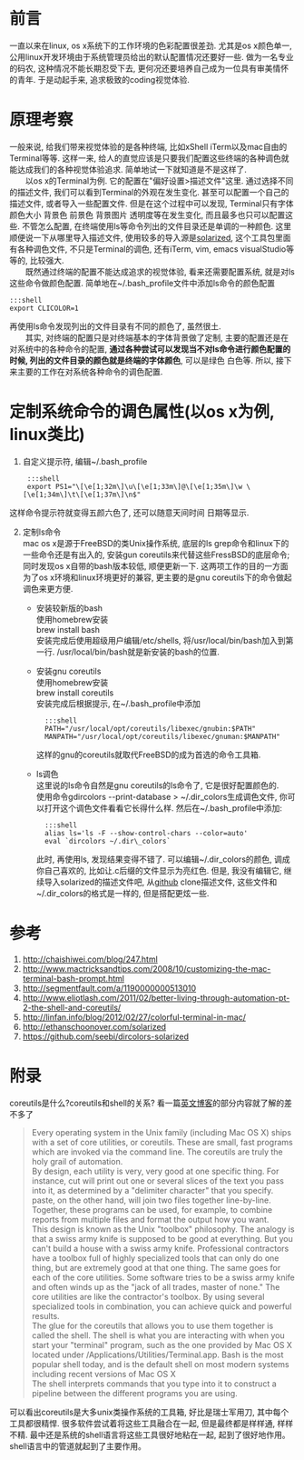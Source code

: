 # 前言
一直以来在linux, os x系统下的工作环境的色彩配置很差劲. 尤其是os x颜色单一, 公用linux开发环境由于系统管理员给出的默认配置情况还要好一些. 做为一名专业的码农, 这种情况不能长期忍受下去, 更何况还要培养自己成为一位具有审美情怀的青年. 于是动起手来, 追求极致的coding视觉体验.

# 原理考察
一般来说, 给我们带来视觉体验的是各种终端, 比如xShell iTerm以及mac自由的Terminal等等. 这样一来, 给人的直觉应该是只要我们配置这些终端的各种调色就能达成我们的各种视觉体验追求. 简单地试一下就知道是不是这样了.  
　　以os x的Terminal为例. 它的配置在"偏好设置>描述文件"这里. 通过选择不同的描述文件, 我们可以看到Terminal的外观在发生变化. 甚至可以配置一个自己的描述文件, 或者导入一些配置文件. 但是在这个过程中可以发现, Terminal只有字体颜色大小 背景色 前景色 背景图片 透明度等在发生变化, 而且最多也只可以配置这些. 不管怎么配置, 在终端使用ls等命令列出的文件目录还是单调的一种颜色. 这里顺便说一下从哪里导入描述文件, 使用较多的导入源是[solarized](http://ethanschoonover.com/solarized), 这个工具包里面有各种调色文件, 不只是Terminal的调色, 还有iTerm, vim, emacs visualStudio等等的, 比较强大.   
　　既然通过终端的配置不能达成追求的视觉体验, 看来还需要配置系统, 就是对ls这些命令做颜色配置. 简单地在~/.bash\_profile文件中添加ls命令的颜色配置  

    :::shell
    export CLICOLOR=1
再使用ls命令发现列出的文件目录有不同的颜色了, 虽然很土.  
　　其实, 对终端的配置只是对终端基本的字体背景做了定制, 主要的配置还是在对系统中的各种命令的配置, **通过各种尝试可以发现当不对ls命令进行颜色配置的时候, 列出的文件目录的颜色就是终端的字体颜色**, 可以是绿色 白色等. 所以, 接下来主要的工作在对系统各种命令的调色配置.

# 定制系统命令的调色属性(以os x为例, linux类比)
1. 自定义提示符, 编辑~/.bash\_profile  

        :::shell
        export PS1="\[\e[1;32m\]\u\[\e[1;33m\]@\[\e[1;35m\]\w \[\e[1;34m\]\t\[\e[1;37m\]\n$"
这样命令提示符就变得五颜六色了, 还可以随意天间时间 日期等显示.  

2. 定制ls命令  
mac os x是源于FreeBSD的类Unix操作系统, 底层的ls grep命令和linux下的一些命令还是有出入的, 安装gun coreutils来代替这些FressBSD的底层命令; 同时发现os x自带的bash版本较低, 顺便更新一下. 这两项工作的目的一方面为了os x环境和linux环境更好的兼容, 更主要的是gnu coreutils下的命令做起调色来更方便.  
    + 安装较新版的bash  
    使用homebrew安装  
    brew install bash  
    安装完成后使用超级用户编辑/etc/shells, 将/usr/local/bin/bash加入到第一行. /usr/local/bin/bash就是新安装的bash的位置.        
    + 安装gnu coreutils  
    使用homebrew安装  
    brew install coreutils  
    安装完成后根据提示, 在~/.bash\_profile中添加

            :::shell
            PATH="/usr/local/opt/coreutils/libexec/gnubin:$PATH"
            MANPATH="/usr/local/opt/coreutils/libexec/gnuman:$MANPATH"  
   
        这样的gnu的coreutils就取代FreeBSD的成为首选的命令工具箱.  
    
    + ls调色  
    这里说的ls命令自然是gnu coreutils的ls命令了, 它是很好配置颜色的.  
    使用命令gdircolors --print-database > ~/.dir\_colors生成调色文件, 你可以打开这个调色文件看看它长得什么样. 然后在~/.bash\_profile中添加:

            :::shell
            alias ls='ls -F --show-control-chars --color=auto'
            eval `dircolors ~/.dir\_colors`

         此时, 再使用ls, 发现结果变得不错了. 可以编辑~/.dir\_colors的颜色, 调成你自己喜欢的, 比如让.c后缀的文件显示为亮红色. 但是, 我没有编辑它, 继续导入solarized的描述文件吧, 从[github](https://github.com/seebi/dircolors-solarized) clone描述文件, 这些文件和~/.dir\_colors的格式是一样的, 但是搭配更炫一些. 

<!-- # 炫一下 -->
<!-- 做了这么多工作, 结果是什么样的呢, 截图一下吧   -->
<!-- 1. iTerm下的   -->
<!-- ![img](http://media.xtwind.com/images/2015/07/12/e22dd845e0a499f832df5240fbf95f63.png) -->
<!-- 2. Terminal也能这么美~_~   -->
<!-- ![img](http://media.xtwind.com/images/2015/07/12/efee43bbbd0a5203192d10066acc81f0.png) -->

# 参考
1. http://chaishiwei.com/blog/247.html
2. http://www.mactricksandtips.com/2008/10/customizing-the-mac-terminal-bash-prompt.html
3. http://segmentfault.com/a/1190000000513010
4. http://www.eliotlash.com/2011/02/better-living-through-automation-pt-2-the-shell-and-coreutils/
5. http://linfan.info/blog/2012/02/27/colorful-terminal-in-mac/
6. http://ethanschoonover.com/solarized
7. https://github.com/seebi/dircolors-solarized

# 附录
coreutils是什么?coreutils和shell的关系? 看一篇[英文博客](http://www.eliotlash.com/2011/02/better-living-through-automation-pt-2-the-shell-and-coreutils/)的部分内容就了解的差不多了  
>Every operating system in the Unix family (including Mac OS X) ships with a set of core utilities, or coreutils. These are small, fast programs which are invoked via the command line. The coreutils are truly the holy grail of automation.  
>By design, each utility is very, very good at one specific thing. For instance, cut will print out one or several slices of the text you pass into it, as determined by a "delimiter character" that you specify. paste, on the other hand, will join two files together line-by-line. Together, these programs can be used, for example, to combine reports from multiple files and format the output how you want.  
>This design is known as the Unix "toolbox" philosophy. The analogy is that a swiss army knife is supposed to be good at everything. But you can't build a house with a swiss army knife. Professional contractors have a toolbox full of highly specialized tools that can only do one thing, but are extremely good at that one thing. The same goes for each of the core utilities. Some software tries to be a swiss army knife and often winds up as the "jack of all trades, master of none." The core utilities are like the contractor's toolbox. By using several specialized tools in combination, you can achieve quick and powerful results.  
>The glue for the coreutils that allows you to use them together is called the shell. The shell is what you are interacting with when you start your "terminal" program, such as the one provided by Mac OS X located under /Applications/Utilities/Terminal.app. Bash is the most popular shell today, and is the default shell on most modern systems including recent versions of Mac OS X  
>The shell interprets commands that you type into it to construct a pipeline between the different programs you are using.   

可以看出coreutils是大多unix类操作系统的工具箱, 好比是瑞士军用刀, 其中每个工具都很精悍. 很多软件尝试着将这些工具融合在一起, 但是最终都是样样通, 样样不精. 最中还是系统的shell语言将这些工具很好地粘在一起, 起到了很好地作用。shell语言中的管道就起到了主要作用。
